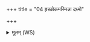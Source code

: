 +++
title = "04 हृच्छोकमस्मिन्ना दध्मो"

+++
<details><summary>मूलम् (WS)</summary>

हृच्छोकमस्मिन्ना दध्मो यथा शुष्याति त्वामनु ।  
यथास्य हृदयं शुष्यादपिच्छिन्नेव शङ्गुणी ॥ ४ ॥
</details>
